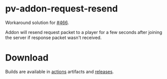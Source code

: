 # pv-addon-request-resend
Workaround solution for [#466](https://github.com/plasmoapp/plasmo-voice/issues/466).

Addon will resend request packet to a player for a few seconds after joining the server if response packet wasn't received.

# Download
Builds are available in [actions](https://github.com/Apehum/pv-addon-request-resend/actions/) artifacts and [releases](https://github.com/Apehum/pv-addon-request-resend/releases).
